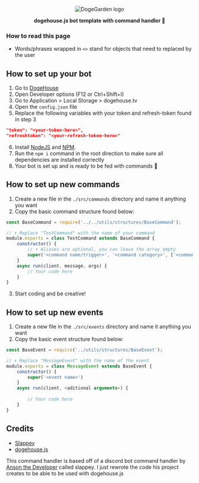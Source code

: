 <p align="center">
  <img src="https://cdn.discordapp.com/emojis/735384390515032084.gif" alt="DogeGarden logo" />
</p>
<p align="center">
  <strong>dogehouse.js bot template with command handler 🤖</strong>
</p>

### How to read this page

- Words/phrases wrapped in `<>` stand for objects that need to replaced by the user

## How to set up your bot

1. Go to [DogeHouse](https://dogehouse.tv)
2. Open Developer options (F12 or Ctrl+Shift+I)
3. Go to Application > Local Storage > dogehouse.tv
4. Open the `config.json` file
5. Replace the following variables with your token and refresh-token found in step 3

```json
"token": "<your-token-here>",
"refreshtoken": "<your-refresh-token-here>"
```

6. Install [NodeJS](https://nodejs.org/en/) and [NPM](https://www.npmjs.com/).
7. Run the `npm i` command in the root direction to make sure all dependencies are installed correctly
8. Your bot is set up and is ready to be fed with commands 🙌

## How to set up new commands

1. Create a new file in the `./src/commands` directory and name it anything you want
2. Copy the basic command structure found below:

```js
const BaseCommand = require('../../utils/structures/BaseCommand');

// ⬇️ Replace "TestCommand" with the name of your command
module.exports = class TestCommand extends BaseCommand {
    constructor() {
        // ⬇️ Aliases are optional, you can leave the array empty
        super('<command name/trigger>', '<command category>', ['<command alias 1>', '<command alias 2>']) 
    }
    async run(client, message, args) {
        // Your code here
    }
}
```

3. Start coding and be creative!

## How to set up new events

1. Create a new file in the `./src/events` directory and name it anything you want
2. Copy the basic event structure found below:

```js
const BaseEvent = require('../utils/structures/BaseEvent');

// ⬇️ Replace "MessageEvent" with the name of the event
module.exports = class MessageEvent extends BaseEvent {
    constructor() {
        super('<event name>')
    }
    async run(client, <aditional arguments>) {
        
        // Your code here
    }
}
```

## Credits

- [Slappey](https://github.com/stuyy/slappey)
- [dogehouse.js](https://github.com/dogegarden/dogehouse.js)

This command handler is based off of a discord bot command handler by [Anson the Developer](https://www.youtube.com/channel/UCvjXo25nY-WMCTEXZZb0xsw) called slappey. I just rewrote the code his project creates to be able to be used with dogehouse.js

